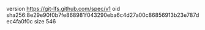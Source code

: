 version https://git-lfs.github.com/spec/v1
oid sha256:8e29e90f0b7fe868981f043290eba6c4d27a00c86856913b23e787dec4fa0f0c
size 546
